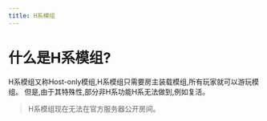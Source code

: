 ```yaml
---
title: H系模组
---
```

# 什么是H系模组?
H系模组又称Host-only模组,H系模组只需要房主装载模组,所有玩家就可以游玩模组。
但是,由于其特殊性,部分非H系功能H系无法做到,例如复活。

> H系模组现在无法在官方服务器公开房间。